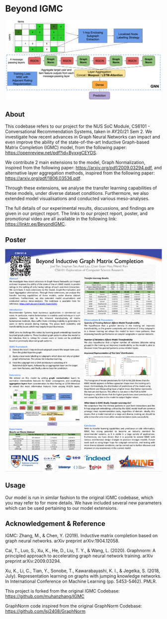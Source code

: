 Beyond IGMC
===========
<img src="images/diagram.png">

About
-----
This codebase refers to our project for the NUS SoC Module, CS6101 - Conversational Recommendation Systems, taken in AY20/21 Sem 2. We investigate how recent advances in Graph Neural Networks can impact and even improve the ability of the state-of-the-art Inductive Graph-based Matrix Completion (IGMC) model, from the following paper: https://openreview.net/pdf?id=ByxxgCEYDS.

We contribute 2 main extensions to the model, Graph Normalization, inspired from the following paper: https://arxiv.org/pdf/2009.03294.pdf, and alternative layer aggregation methods, inspired from the following paper: https://arxiv.org/pdf/1806.03536.pdf.

Through these extensions, we analyse the transfer learning capabilities of these models, under diverse dataset conditions. Furthermore, we also extended model visualisations and conducted various meso-analyses.

The full details of our experimental results, discussions, and findings are given in our project report. The links to our project report, poster, and promotional video are all available in the following link: https://linktr.ee/BeyondIGMC.


Poster
------
<img src="images/poster.png">


Usage
-----
Our model is run in similar fashion to the original IGMC codebase, which you may refer to for more details. We have included several new parameters which can be used pertaining to our model extensions.


Acknowledgement & Reference
----------------------------
IGMC: Zhang, M., & Chen, Y. (2019). Inductive matrix completion based on graph neural networks. arXiv preprint arXiv:1904.12058.

Cai, T., Luo, S., Xu, K., He, D., Liu, T. Y., & Wang, L. (2020). Graphnorm: A principled approach to accelerating graph neural network training. arXiv preprint arXiv:2009.03294. 

Xu, K., Li, C., Tian, Y., Sonobe, T., Kawarabayashi, K. I., & Jegelka, S. (2018, July). Representation learning on graphs with jumping knowledge networks. In International Conference on Machine Learning (pp. 5453-5462). PMLR.

This project is forked from the original IGMC Codebase: https://github.com/muhanzhang/IGMC

GraphNorm code inspired from the original GraphNorm Codebase: https://github.com/lsj2408/GraphNorm
